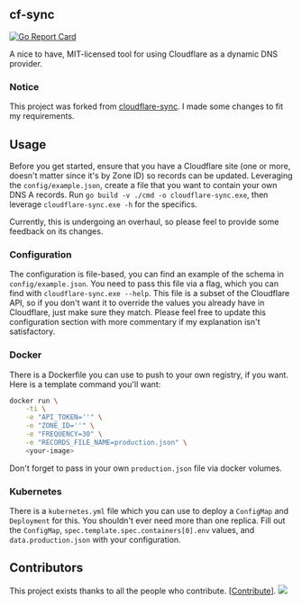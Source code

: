 ## cf-sync
[![Go Report Card](https://goreportcard.com/badge/github.com/mxplusb/cloudflare-sync)](https://goreportcard.com/report/github.com/mxplusb/cloudflare-sync)

A nice to have, MIT-licensed tool for using Cloudflare as a dynamic DNS provider.

### Notice

This project was forked from [cloudflare-sync](https://github.com/mxplusb/cloudflare-sync). I made some changes to fit my requirements.

## Usage

Before you get started, ensure that you have a Cloudflare site (one or more, doesn't matter since it's by Zone ID) so records can be updated. Leveraging the `config/example.json`, create a file that you want to contain your own DNS A records. Run `go build -v ./cmd -o cloudflare-sync.exe`, then leverage `cloudflare-sync.exe -h` for the specifics.

Currently, this is undergoing an overhaul, so please feel to provide some feedback on its changes.

### Configuration

The configuration is file-based, you can find an example of the schema in `config/example.json`. You need to pass this file via a flag, which you can find with `cloudflare-sync.exe --help`. This file is a subset of the Cloudflare API, so if you don't want it to override the values you already have in Cloudflare, just make sure they match. Please feel free to update this configuration section with more commentary if my explanation isn't satisfactory.

### Docker

There is a Dockerfile you can use to push to your own registry, if you want. Here is a template command you'll want:

```bash
docker run \
    -ti \
    -e "API_TOKEN=''" \
    -e "ZONE_ID=''" \
    -e "FREQUENCY=30" \
    -e "RECORDS_FILE_NAME=production.json" \
    <your-image>
```

Don't forget to pass in your own `production.json` file via docker volumes.

### Kubernetes

There is a `kubernetes.yml` file which you can use to deploy a `ConfigMap` and `Deployment` for this. You shouldn't ever need more than one replica. Fill out the `ConfigMap`, `spec.template.spec.containers[0].env` values, and `data.production.json` with your configuration.

## Contributors

This project exists thanks to all the people who contribute. [[Contribute](CONTRIBUTING.md)].
<a href="https://github.com/mxplusb/cloudflare-sync/graphs/contributors"><img src="https://opencollective.com/cloudflare-dyns/contributors.svg?width=890&button=false" /></a>
